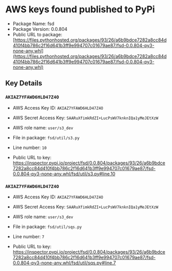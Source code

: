 # AWS keys found published to PyPi

* Package Name: fsd
* Package Version: 0.0.804
* Public URL to package: [https://files.pythonhosted.org/packages/93/26/a6b9bdce7282a8cc84d410f4bb786c2f16d641b3ff9e994707c01679ae87/fsd-0.0.804-py3-none-any.whl](https://files.pythonhosted.org/packages/93/26/a6b9bdce7282a8cc84d410f4bb786c2f16d641b3ff9e994707c01679ae87/fsd-0.0.804-py3-none-any.whl)

## Key Details

### `AKIAZ7YFAWD6HLD47Z4O`

* AWS Access Key ID: `AKIAZ7YFAWD6HLD47Z4O`
* AWS Secret Access Key: `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` 
* AWS role name: `user/s3_dev`
* File in package: `fsd/util/s3.py`
* Line number: `10`

* Public URL to key: https://inspector.pypi.io/project/fsd/0.0.804/packages/93/26/a6b9bdce7282a8cc84d410f4bb786c2f16d641b3ff9e994707c01679ae87/fsd-0.0.804-py3-none-any.whl/fsd/util/s3.py#line.10



### `AKIAZ7YFAWD6HLD47Z4O`

* AWS Access Key ID: `AKIAZ7YFAWD6HLD47Z4O`
* AWS Secret Access Key: `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` 
* AWS role name: `user/s3_dev`
* File in package: `fsd/util/sqs.py`
* Line number: `7`

* Public URL to key: https://inspector.pypi.io/project/fsd/0.0.804/packages/93/26/a6b9bdce7282a8cc84d410f4bb786c2f16d641b3ff9e994707c01679ae87/fsd-0.0.804-py3-none-any.whl/fsd/util/sqs.py#line.7


